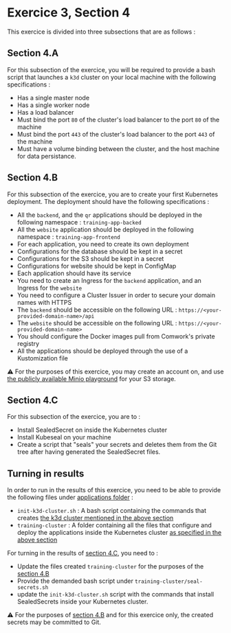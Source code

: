 # Exercice 3, Section 4

This exercice is divided into three subsections that are as follows :

## Section 4.A

For this subsection of the exercice, you will be required to provide a bash script that launches a `k3d` cluster on your
local machine with the following specifications :

* Has a single master node
* Has a single worker node
* Has a load balancer
* Must bind the port `80` of the cluster's load balancer to the port `80` of the machine
* Must bind the port `443` of the cluster's load balancer to the port `443` of the machine
* Must have a volume binding between the cluster, and the host machine for data persistance.

## Section 4.B

For this subsection of the exercice, you are to create your first Kubernetes deployment. The deployment should have the
following specifications :

* All the `backend`, and the `qr` applications should be deployed in the following namespace : `training-app-backed`
* All the `website` application should be deployed in the following namespace : `training-app-frontend`
* For each application, you need to create its own deployment
* Configurations for the database should be kept in a secret
* Configurations for the S3 should be kept in a secret
* Configurations for website should be kept in ConfigMap
* Each application should have its service
* You need to create an Ingress for the `backend` application, and an Ingress for the `website`
* You need to configure a Cluster Issuer in order to secure your domain names with HTTPS
* The `backend` should be accessible on the following URL : `https://<your-provided-domain-name>/api`
* The `website` should be accessible on the following URL : `https://<your-provided-domain-name>`
* You should configure the Docker images pull from Comwork's private registry
* All the applications should be deployed through the use of a Kustomization file

:warning: For the purposes of this exercice, you may create an account on, and
use [the publicly available Minio playground](https://play.minio.io/) for your S3 storage.

## Section 4.C

For this subsection of the exercice, you are to :

* Install SealedSecret on inside the Kubernetes cluster
* Install Kubeseal on your machine
* Create a script that "seals" your secrets and deletes them from the Git tree after having generated the SealedSecret
  files.

## Turning in results

In order to run in the results of this exercice, you need to be able to provide the following files
under [applications folder](../applications) :

* `init-k3d-cluster.sh` : A bash script containing the commands that
  creates [the k3d cluster mentioned in the above section](#section-4a)
* `training-cluster` : A folder containing all the files that configure and deploy the applications inside the
  Kubernetes cluster [as specified in the above section](#section-4b)

For turning in the results of [section 4.C](#section-4c), you need to :

* Update the files created `training-cluster` for the purposes of the [section 4.B](#section-4b)
* Provide the demanded bash script under `training-cluster/seal-secrets.sh`
* update the `init-k3d-cluster.sh` script with the commands that install SealedSecrets inside your Kubernetes cluster.

:warning: For the purposes of [section 4.B](#section-4b) and for this exercice only, the created secrets may be
committed to Git.